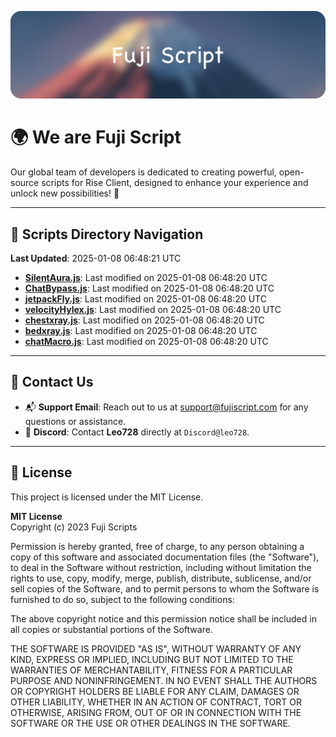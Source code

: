 ![Banner](.github/b.webp)

# 🌍 **We are Fuji Script**

Our global team of developers is dedicated to creating powerful, open-source scripts for Rise Client, designed to enhance your experience and unlock new possibilities! 🌟

---
<!-- SCRIPTS_NAVIGATION_START -->
## 📂 **Scripts Directory Navigation**

**Last Updated**: 2025-01-08 06:48:21 UTC

- **[SilentAura.js](scripts/SilentAura.js)**: Last modified on 2025-01-08 06:48:20 UTC
- **[ChatBypass.js](scripts/ChatBypass.js)**: Last modified on 2025-01-08 06:48:20 UTC
- **[jetpackFly.js](scripts/jetpackFly.js)**: Last modified on 2025-01-08 06:48:20 UTC
- **[velocityHylex.js](scripts/velocityHylex.js)**: Last modified on 2025-01-08 06:48:20 UTC
- **[chestxray.js](scripts/chestxray.js)**: Last modified on 2025-01-08 06:48:20 UTC
- **[bedxray.js](scripts/bedxray.js)**: Last modified on 2025-01-08 06:48:20 UTC
- **[chatMacro.js](scripts/chatMacro.js)**: Last modified on 2025-01-08 06:48:20 UTC

<!-- SCRIPTS_NAVIGATION_END -->

---

## 💬 **Contact Us**  
- 📬 **Support Email**: Reach out to us at [support@fujiscript.com](mailto:support@fujiscript.com) for any questions or assistance.  
- 💬 **Discord**: Contact **Leo728** directly at `Discord@leo728`.

---

## 📜 **License**

This project is licensed under the MIT License.  

**MIT License**  
Copyright (c) 2023 Fuji Scripts  

Permission is hereby granted, free of charge, to any person obtaining a copy of this software and associated documentation files (the "Software"), to deal in the Software without restriction, including without limitation the rights to use, copy, modify, merge, publish, distribute, sublicense, and/or sell copies of the Software, and to permit persons to whom the Software is furnished to do so, subject to the following conditions:  

The above copyright notice and this permission notice shall be included in all copies or substantial portions of the Software.  

THE SOFTWARE IS PROVIDED "AS IS", WITHOUT WARRANTY OF ANY KIND, EXPRESS OR IMPLIED, INCLUDING BUT NOT LIMITED TO THE WARRANTIES OF MERCHANTABILITY, FITNESS FOR A PARTICULAR PURPOSE AND NONINFRINGEMENT. IN NO EVENT SHALL THE AUTHORS OR COPYRIGHT HOLDERS BE LIABLE FOR ANY CLAIM, DAMAGES OR OTHER LIABILITY, WHETHER IN AN ACTION OF CONTRACT, TORT OR OTHERWISE, ARISING FROM, OUT OF OR IN CONNECTION WITH THE SOFTWARE OR THE USE OR OTHER DEALINGS IN THE SOFTWARE.  
